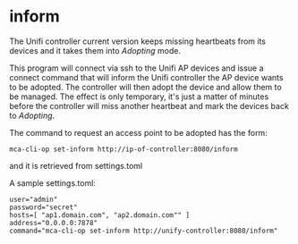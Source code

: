 # inform

The Unifi controller current version keeps missing heartbeats from its devices
and it takes them into _Adopting_ mode.

This program will connect via ssh to the Unifi AP devices and issue a connect
command that will inform the Unifi controller the AP device wants to be 
adopted. The controller will then adopt the device and allow them to be managed.
The effect is only temporary, it's just a matter of minutes before the 
controller will miss another heartbeat and mark the devices back to _Adopting_.

The command to request an access point to be adopted has the form:
```
mca-cli-op set-inform http://ip-of-controller:8080/inform
```
and it is retrieved from settings.toml

A sample settings.toml:

```
user="admin"
password="secret"
hosts=[ "ap1.domain.com", "ap2.domain.com"" ]
address="0.0.0.0:7878"
command="mca-cli-op set-inform http://unify-controller:8080/inform"
```


